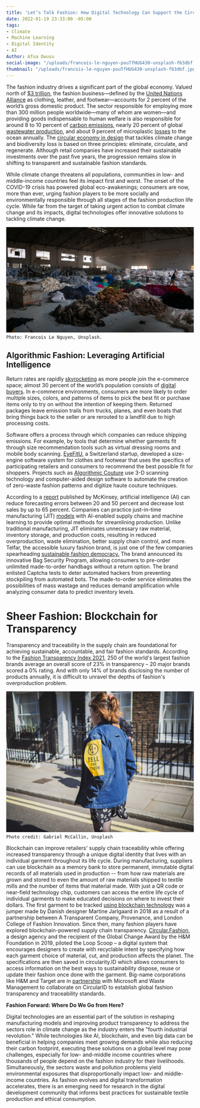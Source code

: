 ```yaml
---
title: 'Let’s Talk Fashion: How Digital Technology Can Support the Circular Economy'
date: 2022-01-19 23:33:00 -05:00
tags:
- Climate
- Machine Learning
- Digital Identity
- AI
Author: Afua Owusu
social-image: "/uploads/francois-le-nguyen-pouTfHUG430-unsplash-f63dbf.jpg"
thumbnail: "/uploads/francois-le-nguyen-pouTfHUG430-unsplash-f63dbf.jpg"
---
```


The fashion industry drives a significant part of the global economy. Valued north of [$3 trillion](https://digitalcommons.uri.edu/cgi/viewcontent.cgi?article=1026&context=mgdr), the fashion business—defined by the [United Nations Alliance](https://unfashionalliance.org/) as clothing, leather, and footwear—accounts for 2 percent of the world’s gross domestic product. The sector responsible for employing more than 300 million people worldwide—many of whom are women—and providing goods indispensable to human welfare is also responsible for around 8 to 10 percent of [carbon emissions](https://www.researchgate.net/publication/340635670_The_environmental_price_of_fast_fashion), nearly 20 percent of global [wastewater production](https://news.un.org/en/story/2019/03/1035161), and about 9 percent of microplastic [losses](https://www.fashionrevolution.org/our-clothes-shed-microfibres-heres-what-we-can-do/) to the ocean annually. The [circular economy in design](https://ellenmacarthurfoundation.org/topics/circular-economy-introduction/overview) that tackles climate change and biodiversity loss is based on three principles: eliminate, circulate, and regenerate. Although retail companies have increased their sustainable investments over the past five years, the progression remains slow in shifting to transparent and sustainable fashion standards.

While climate change threatens all populations, communities in low- and middle-income countries feel its impact first and worst. The onset of the COVID-19 crisis has powered global eco-awakenings; consumers are now, more than ever, urging fashion players to be more socially and environmentally responsible through all stages of the fashion production life cycle. While far from the target of taking urgent action to combat climate change and its impacts, digital technologies offer innovative solutions to tackling climate change.

![francois-le-nguyen-pouTfHUG430-unsplash-f63dbf.jpg](/uploads/francois-le-nguyen-pouTfHUG430-unsplash-f63dbf.jpg)`Photo: Francois Le Nguyen, Unsplash.`

<!--more-->

## Algorithmic Fashion: Leveraging Artificial Intelligence

Return rates are rapidly [skyrocketing](https://www.shopify.com/enterprise/ecommerce-returns#:\~:text=The%20Plague%20of%20Ecommerce%20Return%20Rates%20and%20How%20to%20Maintain%20Profitability&text=Collectively%2C%20consumers%20returned%20products%20worth,returns%20amounts%20to%20%24101%20billion.) as more people join the e-commerce space; almost 30 percent of the world’s population consists of [digital buyers](https://www.statista.com/statistics/251666/number-of-digital-buyers-worldwide/). In e-commerce environments, consumers are more likely to order multiple sizes, colors, and patterns of items to pick the best fit or purchase items only to try on without the intention of keeping them. Returned packages leave emission trails from trucks, planes, and even boats that bring things back to the seller or are rerouted to a landfill due to high processing costs.

Software offers a process through which companies can reduce shipping emissions. For example, by tools that determine whether garments fit through size recommendation tools such as virtual dressing rooms and mobile body scanning. [EyeFitU](https://www.eyefitu.com/), a Switzerland startup, developed a size-engine software system for clothes and footwear that uses the specifics of participating retailers and consumers to recommend the best possible fit for shoppers. Projects such as [Algorithmic Couture](https://www.synflux.io/projects/algorithmic-couture-alpha) use 3-D scanning technology and computer-aided design software to automate the creation of zero-waste fashion patterns and digitize haute couture techniques.

According to a [report](https://www.mckinsey.com/\~/media/mckinsey/industries/semiconductors/our%20insights/smartening%20up%20with%20artificial%20intelligence/smartening-up-with-artificial-intelligence.ashx) published by McKinsey, artificial intelligence (AI) can reduce forecasting errors between 20 and 50 percent and decrease lost sales by up to 65 percent. Companies can practice just-in-time manufacturing (JIT) [models](https://devmesh.intel.com/projects/predicting-order-lead-time-for-just-in-time-production-system-using-various-machine-learning-algorithms-a-case-study) with AI-enabled supply chains and machine learning to provide optimal methods for streamlining production. Unlike traditional manufacturing, JIT eliminates unnecessary raw material, inventory storage, and production costs, resulting in reduced overproduction, waste elimination, better supply chain control, and more. Telfar, the accessible luxury fashion brand, is just one of the few companies spearheading [sustainable fashion democracy.](https://www.businessinsider.com/telfars-bag-security-program-is-the-new-white-glove-treatment-2021-4#:\~:text=So%2C%20last%20summer%2C%20Telfar%20introduced,shipped%20directly%20to%20the%20customer.) The brand announced its innovative Bag Security Program, allowing consumers to pre-order unlimited made-to-order handbags without a return option. The brand enlisted Captcha tests to deter automated hackers from preventing stockpiling from automated bots. The made-to-order service eliminates the possibilities of mass wastage and reduces demand amplification while analyzing consumer data to predict inventory levels.

# **Sheer Fashion: Blockchain for Transparency**

Transparency and traceability in the supply chain are foundational for achieving sustainable, accountable, and fair fashion standards. According to the [Fashion Transparency Index 2021](https://www.fashionrevolution.org/about/transparency/), 250 of the world's largest fashion brands average an overall score of 23% in transparency – 20 major brands scored a 0% rating. And with only 14% of brands disclosing the number of products annually, it is difficult to unravel the depths of fashion's overproduction problem.

![gabriel-mccallin-ejpIV88QXEc-unsplash-166582.jpg](/uploads/gabriel-mccallin-ejpIV88QXEc-unsplash-166582.jpg)\
`Photo credit: Gabriel McCallin, Unsplash`

Blockchain can improve retailers' supply chain traceability while offering increased transparency through a unique digital identity that lives with an individual garment throughout its life cycle. During manufacturing, suppliers can use blockchain as a memory bank to store permanent, immutable digital records of all materials used in production -- from how raw materials are grown and stored to even the amount of raw materials shipped to textile mills and the number of items that material made. With just a QR code or near-field technology chip, customers can access the entire life cycle of individual garments to make educated decisions on where to invest their dollars. The first garment to be tracked [using blockchain technology](https://thecurrentdaily.com/2018/07/10/martine-jarlgaard-blockchain-can-redefine-fashion/) was a jumper made by Danish designer Martine Jarlgaard in 2018 as a result of a partnership between A Transparent Company, Provenance, and London College of Fashion Innovation. Since then, many fashion players have explored blockchain-powered supply chain transparency. [Circular.Fashion](https://circular.fashion/en/), a design agency and the recipient of the Global Change Award by the H&M Foundation in 2019, piloted the Loop Scoop – a digital system that encourages designers to create with recyclable intent by specifying how each garment choice of material, cut, and production affects the planet. The specifications are then saved in circularity.ID which allows consumers to access information on the best ways to sustainability dispose, reuse or update their fashion once done with the garment. Big-name corporations like H&M and Target are in [partnership](https://www.voguebusiness.com/technology/circular-id-eon-sustainability-blockchain) with Microsoft and Waste Management to collaborate on CircularID to establish global fashion transparency and traceability standards.

**Fashion Forward: Where Do We Go from Here?**

Digital technologies are an essential part of the solution in reshaping manufacturing models and improving product transparency to address the sectors role in climate change as the industry enters the "fourth industrial revolution." While technologies like AI, blockchain, and even big data can be beneficial in helping companies meet growing demands while also reducing their carbon footprint, executing these solutions on a global level may pose challenges, especially for low- and-middle income countries where thousands of people depend on the fashion industry for their livelihoods. Simultaneously, the sectors waste and pollution problems yield environmental exposures that disproportionally impact low- and middle-income countries. As fashion evolves and digital transformation accelerates, there is an emerging need for research in the digital development community that informs best practices for sustainable textile production and ethical consumption.
